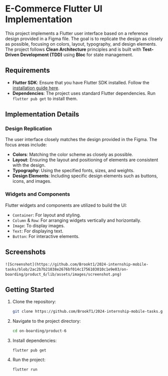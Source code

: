 # E-Commerce Flutter UI Implementation

This project implements a Flutter user interface based on a reference design provided in a Figma file. The goal is to replicate the design as closely as possible, focusing on colors, layout, typography, and design elements. The project follows **Clean Architecture** principles and is built with **Test-Driven Development (TDD)** using **Bloc** for state management.

## Requirements

- **Flutter SDK**: Ensure that you have Flutter SDK installed. Follow the [installation guide here](https://flutter.dev/docs/get-started/install).
- **Dependencies**: The project uses standard Flutter dependencies. Run `flutter pub get` to install them.

## Implementation Details

### Design Replication

The user interface closely matches the design provided in the Figma. The focus areas include:

- **Colors**: Matching the color scheme as closely as possible.
- **Layout**: Ensuring the layout and positioning of elements are consistent with the design.
- **Typography**: Using the specified fonts, sizes, and weights.
- **Design Elements**: Including specific design elements such as buttons, icons, and images.

### Widgets and Components

Flutter widgets and components are utilized to build the UI:

- `Container`: For layout and styling.
- `Column` & `Row`: For arranging widgets vertically and horizontally.
- `Image`: To display images.
- `Text`: For displaying text.
- `Button`: For interactive elements.

## Screenshots
    ![Screenshot](https://github.com/Brookt1/2024-internship-mobile-tasks/blob/2ac2b7b21038e2676bf014c1756103010c1e9e03/on-boarding/product_6/lib/assets/images/screenshot.png)

## Getting Started


1. Clone the repository:
   ```bash
   git clone https://github.com/BrookT1/2024-internship-mobile-tasks.git
2. Navigate to the project directory:
    ```bash
    cd on-boarding/product-6
3. Install dependencies:
    ```flutter
    flutter pub get
4. Run the project:
    ```dart
    flutter run